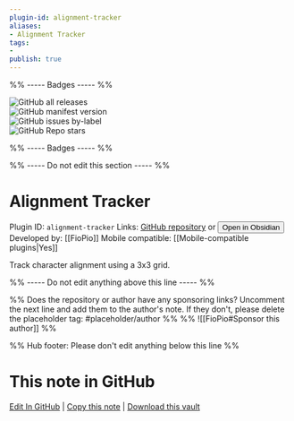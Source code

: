 ```yaml
---
plugin-id: alignment-tracker
aliases:
- Alignment Tracker
tags: 
- 
publish: true
---
```


%% ----- Badges ----- %%

![GitHub all releases](https://img.shields.io/github/downloads/FioPio/ObsidianAlignmentTracker/total?color=573E7A&logo=github&style=for-the-badge)   
![GitHub manifest version](https://img.shields.io/github/manifest-json/v/FioPio/ObsidianAlignmentTracker?color=573E7A&logo=github&style=for-the-badge)   
![GitHub issues by-label](https://img.shields.io/github/issues/FioPio/ObsidianAlignmentTracker/help%20wanted?color=573E7A&logo=github&style=for-the-badge)   
![GitHub Repo stars](https://img.shields.io/github/stars/FioPio/ObsidianAlignmentTracker?color=573E7A&logo=github&style=for-the-badge)

%% ----- Badges ----- %%

%% ----- Do not edit this section ----- %%

# Alignment Tracker

Plugin ID: `alignment-tracker`
Links: [GitHub repository](https://github.com/FioPio/ObsidianAlignmentTracker) or [<button id=HH>Open in Obsidian</button>](obsidian://show-plugin?id=alignment-tracker)
Developed by: [[FioPio]]
Mobile compatible: [[Mobile-compatible plugins|Yes]]

Track character alignment using a 3x3 grid.

%% ----- Do not edit anything above this line ----- %% 

%% Does the repository or author have any sponsoring links? Uncomment the next line and add them to the author's note. If they don't, please delete the placeholder tag: #placeholder/author %%
%% ![[FioPio#Sponsor this author]] %%

%% Hub footer: Please don't edit anything below this line %%

# This note in GitHub

<span class="git-footer">[Edit In GitHub](https://github.dev/obsidian-community/obsidian-hub/blob/main/02%20-%20Community%20Expansions/02.05%20All%20Community%20Expansions/Plugins/alignment-tracker.md "git-hub-edit-note") | [Copy this note](https://raw.githubusercontent.com/obsidian-community/obsidian-hub/main/02%20-%20Community%20Expansions/02.05%20All%20Community%20Expansions/Plugins/alignment-tracker.md "git-hub-copy-note") | [Download this vault](https://github.com/obsidian-community/obsidian-hub/archive/refs/heads/main.zip "git-hub-download-vault") </span>
